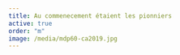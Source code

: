 ```yaml
---
title: Au commenecement étaient les pionniers
active: true
order: "m"
image: /media/mdp60-ca2019.jpg
---
```

